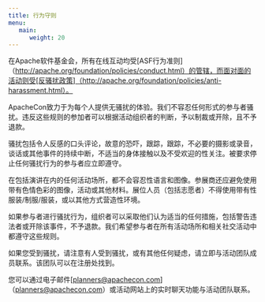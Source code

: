 ```yaml
---
title: 行为守则
menu:
   main:
      weight: 20
---
```

在Apache软件基金会，所有在线互动均受[ASF行为准则]（http://apache.org/foundation/policies/conduct.html）的管辖，而面对面的活动则受[反骚扰政策]（http://apache.org/foundation/policies/anti-harassment.html）。

ApacheCon致力于为每个人提供无骚扰的体验。我们不容忍任何形式的参与者骚扰。违反这些规则的参加者可以根据活动组织者的判断，予以制裁或开除，且不予退款。

骚扰包括令人反感的口头评论，故意的恐吓，跟踪，跟踪，不必要的摄影或录音，谈话或其他事件的持续中断，不适当的身体接触以及不受欢迎的性关注。被要求停止任何骚扰行为的参与者应立即遵守。

在包括演讲在内的任何活动场所，都不会容忍性语言和图像。参展商还应避免使用带有色情色彩的图像，活动或其他材料。展位人员（包括志愿者）不得使用带有性服装/制服/服装，或以其他方式营造性环境。

如果参与者进行骚扰行为，组织者可以采取他们认为适当的任何措施，包括警告违法者或开除该事件，不予退款。我们希望参与者在所有活动场所和相关社交活动中都遵守这些规则。

如果您受到骚扰，请注意有人受到骚扰，或有其他任何疑虑，请立即与活动团队成员联系。该团队可以在注册处找到。

您可以通过电子邮件[planners@apachecon.com]（planners@apachecon.com）或活动网站上的实时聊天功能与活动团队联系。 